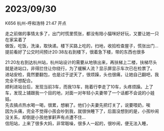 # 2023/09/30

K656 杭州-呼和浩特 21:47 开点

走之前做的事情太多了，出门时慌里慌张，都没有陪小猫咪好好玩，又要让她一只在家呆着了  
做饭，吃饭，洗澡，取快递。楼下买路上吃的，扫地，收拾检查屋子，慌张出门…  
提前看好了公交时间预计20:38左右到楼下，很着急下楼，带的东西也很多  

21:20左右到达杭州站，杭州站设计的需要从地铁出来，再扶梯上二楼，扶梯尽头就是进站口，非得拦住让你绕行，为了缓解人流？显示屏显示车次已在检票了。  
进站安检，竟然要翻包，也是过于逆天了，很烦躁，头也很痛，让她自己翻吧，我完全不想配合。  
顺利进站台后，发现当前3车，而我13车，拖着行李走了10车，头疼烦躁。上了车，发现上铺跟我一个目的地，对面一对年轻小夫妻带了一个话都不会说的小娃娃。  
先去搞点热水喝一喝，很累，想躺了。他们小夫妻先把灯关了，说要喂奶，唉  
因为头痛，完全不觉得小孩会吵到我，就很快睡下了，后面没想到的是，小孩吵闹没关系，却倒是小孩他爹鼾声有点遭不住…  
信阳站，上来了很多大妈，非常聒噪，很多人一起的，很吵闹，便无法入睡，
